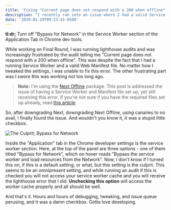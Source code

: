 ```yaml
---
title: 'Fixing "Current page does not respond with a 200 when offline" from Lighthouse Audit'
description: "I recently ran into an issue where I had a valid Service Worker installed, a valid Web Manifest file set up, yet lighthouse was telling me my site was not available when offline. Here's how I ended up fixing it."
date: '2020-01-29T09:23:42-0500'
---
```


**tl:dr;** Turn off "Bypass for Network" in the Service Worker section of the Application Tab in Chrome dev tools.

While working on Final Round, I was running lighthouse audits and was increasingly frustrated by the audit telling me "Current page does not respond with a 200 when offline". This was despite the fact that I had a running Service Worker and a valid Web Manifest file. No matter how I tweaked the settings, I was unable to fix this error. The other frustrating part was I _swore_ this was working not too long ago.

> **Note:** I'm using the [Next Offline](https://github.com/hanford/next-offline) package. This post is addressed the issue of having a Service Worker and Manifest file set up, yet still receiving this error. If you're not sure if you have the required files set up already, read [this article](https://codelabs.developers.google.com/codelabs/your-first-pwapp).

So, after downgrading Next, downgrading Next Offline, using canaries to no avail, I finally found the issue. And wouldn't you know it, it was a stupid little checkbox.

<p>
  <img
    src="/uploads/bypass-for-network-wtf.jpg"
    alt="The Culprit; Bypass for Network"
  />
</p>

Inside the "Application" tab in the Chrome developer settings is the service worker section. Here, at the top of the panel are three options - one of them titled "Bypass for Network", which on hover reads "Bypass the service worker and load resources from the Network". Now, I don't know if I turned this on, if this is a default setting, or what, but this setting is the culprit. This seems to be an omnipresent setting, and while running an audit if this is checked you will not access your service worker cache and you will receive the lighthouse error that I did. **Unchecking this option** will access the worker cache properly and all should be well.

And that's it. Hours and hours of debugging, tweaking, and issue queue perusing, and it was a damn checkbox. Gotta love developing.
